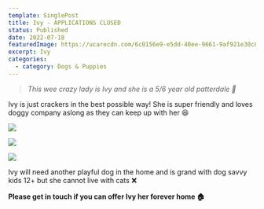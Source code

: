 ```yaml
---
template: SinglePost
title: Ivy - APPLICATIONS CLOSED
status: Published
date: 2022-07-18
featuredImage: https://ucarecdn.com/6c0156e9-e5dd-40ee-9661-9af921e30c80/-/crop/720x531/0,70/-/preview/
excerpt: Ivy
categories:
  - category: Dogs & Puppies
---
```

> *This wee crazy lady is Ivy and she is a 5/6 year old patterdale 🐶*

Ivy is just crackers in the best possible way! She is super friendly and loves doggy company aslong as they can keep up with her 😆

![](https://ucarecdn.com/584312bc-2316-47c8-acdc-2a421c5ef90d/)



![](https://ucarecdn.com/9995c123-c5e1-4605-b1fb-8ee88562bc27/)

![](https://ucarecdn.com/0ba27031-e81e-40bc-bb33-87208efb32b0/)

Ivy will need another playful dog in the home and is grand with dog savvy kids 12+ but she cannot live with cats  ❌

**Please get in touch if you can offer Ivy her forever home 🏠**
